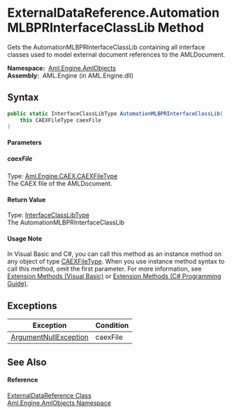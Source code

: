 ExternalDataReference.AutomationMLBPRInterfaceClassLib Method
=============================================================
Gets the AutomationMLBPRInterfaceClassLib containing all interface classes used to model external document references to the AMLDocument.

  **Namespace:**  [Aml.Engine.AmlObjects][1]  
  **Assembly:**  AML.Engine (in AML.Engine.dll)

Syntax
------

```csharp
public static InterfaceClassLibType AutomationMLBPRInterfaceClassLib(
	this CAEXFileType caexFile
)
```

#### Parameters

##### *caexFile*
Type: [Aml.Engine.CAEX.CAEXFileType][2]  
The CAEX file of the AMLDocument.

#### Return Value
Type: [InterfaceClassLibType][3]  
The AutomationMLBPRInterfaceClassLib
#### Usage Note
In Visual Basic and C#, you can call this method as an instance method on any object of type [CAEXFileType][2]. When you use instance method syntax to call this method, omit the first parameter. For more information, see [Extension Methods (Visual Basic)][4] or [Extension Methods (C# Programming Guide)][5].

Exceptions
----------

Exception                  | Condition 
-------------------------- | --------- 
[ArgumentNullException][6] | caexFile  


See Also
--------

#### Reference
[ExternalDataReference Class][7]  
[Aml.Engine.AmlObjects Namespace][1]  

[1]: ../README.md
[2]: ../../Aml.Engine.CAEX/CAEXFileType/README.md
[3]: ../../Aml.Engine.CAEX/InterfaceClassLibType/README.md
[4]: https://docs.microsoft.com/dotnet/visual-basic/programming-guide/language-features/procedures/extension-methods
[5]: https://docs.microsoft.com/dotnet/csharp/programming-guide/classes-and-structs/extension-methods
[6]: https://docs.microsoft.com/dotnet/api/system.argumentnullexception
[7]: README.md
[8]: https://www.automationml.org
[9]: ../../icons/logoShade.png